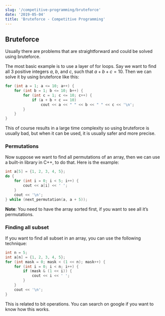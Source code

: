 ```yaml
---
slug: '/competitive-programming/bruteforce'
date: '2019-05-04'
title: 'Bruteforce - Competitive Programming'
---
```


## Bruteforce

Usually there are problems that are straightforward and could be solved using bruteforce.

The most basic example is to use a layer of for loops. Say we want to find all 3 positive integers $a$, $b$, and $c$, such that $a + b + c = 10$. Then we can solve it by using bruteforce like this:

```c++
for (int a = 1; a <= 10; a++) {
    for (int b = 1; b <= 10; b++) {
        for (int c = 1; c <= 10; c++) {
            if (a + b + c == 10)
                cout << a << " " << b << " " << c << '\n';
        }
    }
}
```

This of course results in a large time complexity so using bruteforce is usually bad, but when it can be used, it is usually safer and more precise.

### Permutations

Now suppose we want to find all permutations of an array, then we can use a built-in library in C++, to do that. Here is the example:

```c++
int a[5] = {1, 2, 3, 4, 5};
do {
    for (int i = 0; i < 5; i++) {
        cout << a[i] << ' ';
    }
    cout << '\n';
} while (next_permutation(a, a + 5));
```
 
**Note**: You need to have the array sorted first, if you want to see all it’s permutations.

### Finding all subset

If you want to find all subset in an array, you can use the following technique:

```c++
int n = 5;
int a[n] = {1, 2, 3, 4, 5};
for (int mask = 0; mask < (1 << n); mask++) {
    for (int i = 0; i < n; i++) {
        if (mask & (1 << i)) {
            cout << i << ' ';
        }
    }
    cout << '\n';
}
```

This is related to bit operations. You can search on google if you want to know how this works.
